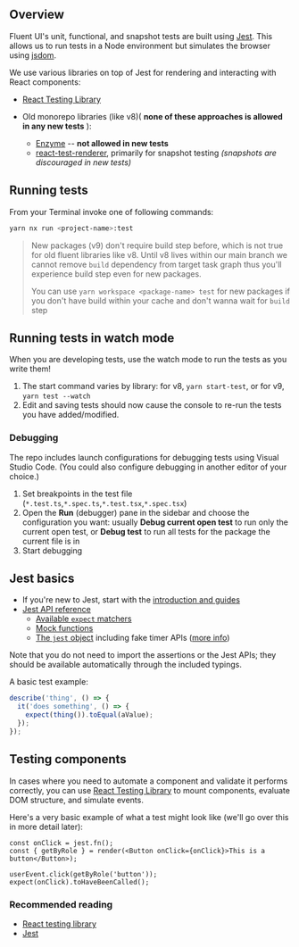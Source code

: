 ## Overview

Fluent UI's unit, functional, and snapshot tests are built using [Jest](https://jestjs.io/). This allows us to run tests in a Node environment but simulates the browser using [jsdom](https://github.com/jsdom/jsdom).

We use various libraries on top of Jest for rendering and interacting with React components:

- [React Testing Library](https://testing-library.com/docs/react-testing-library/intro)

- Old monorepo libraries (like v8)( **none of these approaches is allowed in any new tests** ):
  - [Enzyme](https://enzymejs.github.io/enzyme/) -- **not allowed in new tests**
  - [react-test-renderer](https://reactjs.org/docs/test-renderer.html), primarily for snapshot testing _(snapshots are discouraged in new tests)_

## Running tests

From your Terminal invoke one of following commands:

```sh
yarn nx run <project-name>:test
```

> New packages (v9) don't require build step before, which is not true for old fluent libraries like v8.
> Until v8 lives within our main branch we cannot remove `build` dependency from target task graph thus you'll experience build step even for new packages.
>
> You can use `yarn workspace <package-name> test` for new packages if you don't have build within your cache and don't wanna wait for `build` step

## Running tests in watch mode

When you are developing tests, use the watch mode to run the tests as you write them!

1. The start command varies by library: for v8, `yarn start-test`, or for v9, `yarn test --watch`
2. Edit and saving tests should now cause the console to re-run the tests you have added/modified.

### Debugging

The repo includes launch configurations for debugging tests using Visual Studio Code. (You could also configure debugging in another editor of your choice.)

1. Set breakpoints in the test file (`*.test.ts`,`*.spec.ts`,`*.test.tsx`,`*.spec.tsx`)
2. Open the **Run** (debugger) pane in the sidebar and choose the configuration you want: usually **Debug current open test** to run only the current open test, or **Debug test** to run all tests for the package the current file is in
3. Start debugging

## Jest basics

- If you're new to Jest, start with the [introduction and guides](https://jestjs.io/docs/using-matchers)
- [Jest API reference](https://jestjs.io/docs/api)
  - [Available `expect` matchers](https://jestjs.io/docs/expect)
  - [Mock functions](https://jestjs.io/docs/mock-function-api)
  - [The `jest` object](https://jestjs.io/docs/jest-object) including fake timer APIs ([more info](https://jestjs.io/docs/timer-mocks))

Note that you do not need to import the assertions or the Jest APIs; they should be available automatically through the included typings.

A basic test example:

```ts
describe('thing', () => {
  it('does something', () => {
    expect(thing()).toEqual(aValue);
  });
});
```

## Testing components

In cases where you need to automate a component and validate it performs correctly, you can use [React Testing Library](https://testing-library.com/docs/react-testing-library/intro) to mount components, evaluate DOM structure, and simulate events.

Here's a very basic example of what a test might look like (we'll go over this in more detail later):

```tsx
const onClick = jest.fn();
const { getByRole } = render(<Button onClick={onClick}>This is a button</Button>);

userEvent.click(getByRole('button'));
expect(onClick).toHaveBeenCalled();
```

### Recommended reading

- [React testing library](https://testing-library.com/docs/react-testing-library/intro/)
- [Jest](https://jestjs.io/docs/getting-started)
